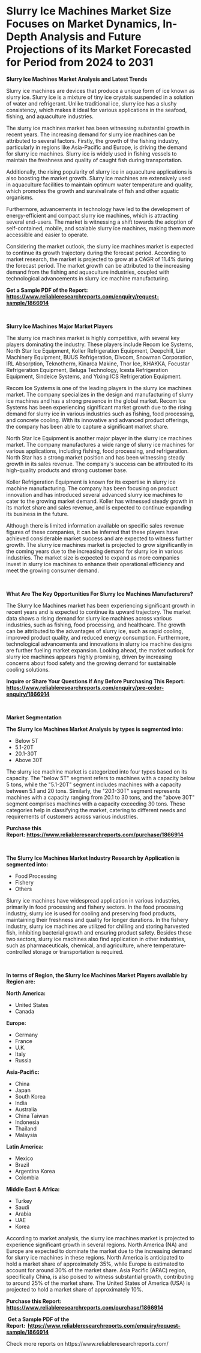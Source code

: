 <p><h1>Slurry Ice Machines Market Size Focuses on Market Dynamics, In-Depth Analysis and Future Projections of its Market Forecasted for Period from 2024 to 2031</h1></p><p><strong>Slurry Ice Machines Market Analysis and Latest Trends</strong></p>
<p><p>Slurry ice machines are devices that produce a unique form of ice known as slurry ice. Slurry ice is a mixture of tiny ice crystals suspended in a solution of water and refrigerant. Unlike traditional ice, slurry ice has a slushy consistency, which makes it ideal for various applications in the seafood, fishing, and aquaculture industries.</p><p>The slurry ice machines market has been witnessing substantial growth in recent years. The increasing demand for slurry ice machines can be attributed to several factors. Firstly, the growth of the fishing industry, particularly in regions like Asia-Pacific and Europe, is driving the demand for slurry ice machines. Slurry ice is widely used in fishing vessels to maintain the freshness and quality of caught fish during transportation.</p><p>Additionally, the rising popularity of slurry ice in aquaculture applications is also boosting the market growth. Slurry ice machines are extensively used in aquaculture facilities to maintain optimum water temperature and quality, which promotes the growth and survival rate of fish and other aquatic organisms.</p><p>Furthermore, advancements in technology have led to the development of energy-efficient and compact slurry ice machines, which is attracting several end-users. The market is witnessing a shift towards the adoption of self-contained, mobile, and scalable slurry ice machines, making them more accessible and easier to operate.</p><p>Considering the market outlook, the slurry ice machines market is expected to continue its growth trajectory during the forecast period. According to market research, the market is projected to grow at a CAGR of 11.4% during the forecast period. The market growth can be attributed to the increasing demand from the fishing and aquaculture industries, coupled with technological advancements in slurry ice machine manufacturing.</p></p>
<p><strong>Get a Sample PDF of the Report:&nbsp; <a href="https://www.reliableresearchreports.com/enquiry/request-sample/1866914">https://www.reliableresearchreports.com/enquiry/request-sample/1866914</a></strong></p>
<p>&nbsp;</p>
<p><strong>Slurry Ice Machines Major Market Players</strong></p>
<p><p>The slurry ice machines market is highly competitive, with several key players dominating the industry. These players include Recom Ice Systems, North Star Ice Equipment, Koller Refrigeration Equipment, Deepchill, Lier Machinery Equipment, BUUS Refrigeration, Divcom, Snowman Corporation, IRL Absorption, Teknotherm, Kinarca Makine, Thor Ice, KHAKKA, Focustar Refrigeration Equipment, Beluga Technology, Icesta Refrigeration Equipment, Sindeice Systems, and Yixing ICS Refrigeration Equipment.</p><p>Recom Ice Systems is one of the leading players in the slurry ice machines market. The company specializes in the design and manufacturing of slurry ice machines and has a strong presence in the global market. Recom Ice Systems has been experiencing significant market growth due to the rising demand for slurry ice in various industries such as fishing, food processing, and concrete cooling. With its innovative and advanced product offerings, the company has been able to capture a significant market share.</p><p>North Star Ice Equipment is another major player in the slurry ice machines market. The company manufactures a wide range of slurry ice machines for various applications, including fishing, food processing, and refrigeration. North Star has a strong market position and has been witnessing steady growth in its sales revenue. The company's success can be attributed to its high-quality products and strong customer base.</p><p>Koller Refrigeration Equipment is known for its expertise in slurry ice machine manufacturing. The company has been focusing on product innovation and has introduced several advanced slurry ice machines to cater to the growing market demand. Koller has witnessed steady growth in its market share and sales revenue, and is expected to continue expanding its business in the future.</p><p>Although there is limited information available on specific sales revenue figures of these companies, it can be inferred that these players have achieved considerable market success and are expected to witness further growth. The slurry ice machines market is projected to grow significantly in the coming years due to the increasing demand for slurry ice in various industries. The market size is expected to expand as more companies invest in slurry ice machines to enhance their operational efficiency and meet the growing consumer demand.</p></p>
<p>&nbsp;</p>
<p><strong>What Are The Key Opportunities For Slurry Ice Machines Manufacturers?</strong></p>
<p><p>The Slurry Ice Machines market has been experiencing significant growth in recent years and is expected to continue its upward trajectory. The market data shows a rising demand for slurry ice machines across various industries, such as fishing, food processing, and healthcare. The growth can be attributed to the advantages of slurry ice, such as rapid cooling, improved product quality, and reduced energy consumption. Furthermore, technological advancements and innovations in slurry ice machine designs are further fueling market expansion. Looking ahead, the market outlook for slurry ice machines appears highly promising, driven by increasing concerns about food safety and the growing demand for sustainable cooling solutions.</p></p>
<p><strong>Inquire or Share Your Questions If Any Before Purchasing This Report: <a href="https://www.reliableresearchreports.com/enquiry/pre-order-enquiry/1866914">https://www.reliableresearchreports.com/enquiry/pre-order-enquiry/1866914</a></strong></p>
<p>&nbsp;</p>
<p><strong>Market Segmentation</strong></p>
<p><strong>The Slurry Ice Machines Market Analysis by types is segmented into:</strong></p>
<p><ul><li>Below 5T</li><li>5.1-20T</li><li>20.1-30T</li><li>Above 30T</li></ul></p>
<p><p>The slurry ice machine market is categorized into four types based on its capacity. The "below 5T" segment refers to machines with a capacity below 5 tons, while the "5.1-20T" segment includes machines with a capacity between 5.1 and 20 tons. Similarly, the "20.1-30T" segment represents machines with a capacity ranging from 20.1 to 30 tons, and the "above 30T" segment comprises machines with a capacity exceeding 30 tons. These categories help in classifying the market, catering to different needs and requirements of customers across various industries.</p></p>
<p><strong>Purchase this Report:&nbsp;<a href="https://www.reliableresearchreports.com/purchase/1866914">https://www.reliableresearchreports.com/purchase/1866914</a></strong></p>
<p>&nbsp;</p>
<p><strong>The Slurry Ice Machines Market Industry Research by Application is segmented into:</strong></p>
<p><ul><li>Food Processing</li><li>Fishery</li><li>Others</li></ul></p>
<p><p>Slurry ice machines have widespread application in various industries, primarily in food processing and fishery sectors. In the food processing industry, slurry ice is used for cooling and preserving food products, maintaining their freshness and quality for longer durations. In the fishery industry, slurry ice machines are utilized for chilling and storing harvested fish, inhibiting bacterial growth and ensuring product safety. Besides these two sectors, slurry ice machines also find application in other industries, such as pharmaceuticals, chemical, and agriculture, where temperature-controlled storage or transportation is required.</p></p>
<p>&nbsp;</p>
<p><strong>In terms of Region, the Slurry Ice Machines Market Players available by Region are:</strong></p>
<p>
    <p> <strong> North America: </strong>
        <ul>
            <li>United States</li>
            <li>Canada</li>
        </ul>
        </p> 
    <p> <strong> Europe: </strong>
        <ul>
            <li>Germany</li>
            <li>France</li>
            <li>U.K.</li>
            <li>Italy</li>
            <li>Russia</li>
        </ul>
        </p> 
    <p> <strong> Asia-Pacific: </strong>
        <ul>
            <li>China</li>
            <li>Japan</li>
            <li>South Korea</li>
            <li>India</li>
            <li>Australia</li>
            <li>China Taiwan</li>
            <li>Indonesia</li>
            <li>Thailand</li>
            <li>Malaysia</li>
        </ul>
        </p> 
    <p> <strong> Latin America: </strong>
        <ul>
            <li>Mexico</li>
            <li>Brazil</li>
            <li>Argentina Korea</li>
            <li>Colombia</li>
        </ul>
        </p> 
    <p> <strong> Middle East & Africa: </strong>
        <ul>
            <li>Turkey</li>
            <li>Saudi</li>
            <li>Arabia</li>
            <li>UAE</li>
            <li>Korea</li>
        </ul>
    </p>
    </p>
<p><p>According to market analysis, the slurry ice machines market is projected to experience significant growth in several regions. North America (NA) and Europe are expected to dominate the market due to the increasing demand for slurry ice machines in these regions. North America is anticipated to hold a market share of approximately 35%, while Europe is estimated to account for around 30% of the market share. Asia Pacific (APAC) region, specifically China, is also poised to witness substantial growth, contributing to around 25% of the market share. The United States of America (USA) is projected to hold a market share of approximately 10%.</p></p>
<p><strong>Purchase this Report: <a href="https://www.reliableresearchreports.com/purchase/1866914">https://www.reliableresearchreports.com/purchase/1866914</a></strong></p>
<p>&nbsp;<strong>Get a Sample PDF of the Report:&nbsp;&nbsp;<a href="https://www.reliableresearchreports.com/enquiry/request-sample/1866914">https://www.reliableresearchreports.com/enquiry/request-sample/1866914</a></strong></p>
<p><strong></strong></p>
<p>Check more reports on https://www.reliableresearchreports.com/</p>
